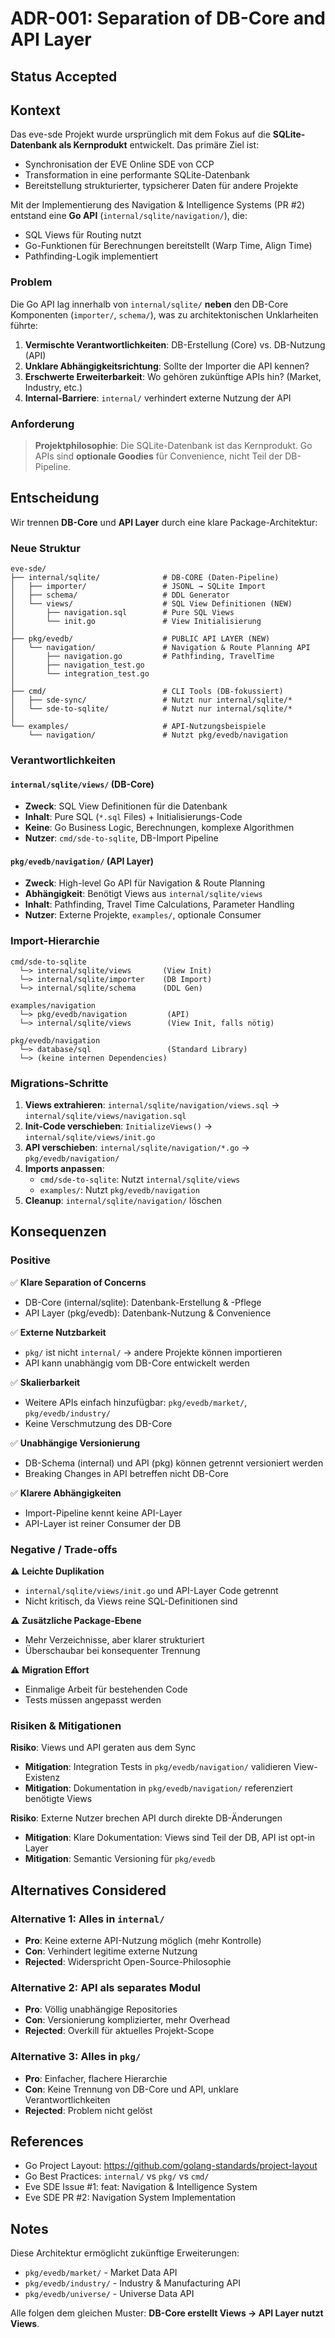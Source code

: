 # ADR-001: Separation of DB-Core and API Layer

## Status Accepted

## Kontext

Das eve-sde Projekt wurde ursprünglich mit dem Fokus auf die **SQLite-Datenbank als Kernprodukt** entwickelt. Das primäre Ziel ist:

- Synchronisation der EVE Online SDE von CCP
- Transformation in eine performante SQLite-Datenbank
- Bereitstellung strukturierter, typsicherer Daten für andere Projekte

Mit der Implementierung des Navigation & Intelligence Systems (PR #2) entstand eine **Go API** (`internal/sqlite/navigation/`), die:

- SQL Views für Routing nutzt
- Go-Funktionen für Berechnungen bereitstellt (Warp Time, Align Time)
- Pathfinding-Logik implementiert

### Problem

Die Go API lag innerhalb von `internal/sqlite/` **neben** den DB-Core Komponenten (`importer/`, `schema/`), was zu architektonischen Unklarheiten führte:

1. **Vermischte Verantwortlichkeiten**: DB-Erstellung (Core) vs. DB-Nutzung (API)
2. **Unklare Abhängigkeitsrichtung**: Sollte der Importer die API kennen?
3. **Erschwerte Erweiterbarkeit**: Wo gehören zukünftige APIs hin? (Market, Industry, etc.)
4. **Internal-Barriere**: `internal/` verhindert externe Nutzung der API

### Anforderung

> **Projektphilosophie**: Die SQLite-Datenbank ist das Kernprodukt. Go APIs sind **optionale Goodies** für Convenience, nicht Teil der DB-Pipeline.

## Entscheidung

Wir trennen **DB-Core** und **API Layer** durch eine klare Package-Architektur:

### Neue Struktur

```
eve-sde/
├── internal/sqlite/              # DB-CORE (Daten-Pipeline)
│   ├── importer/                 # JSONL → SQLite Import
│   ├── schema/                   # DDL Generator
│   └── views/                    # SQL View Definitionen (NEW)
│       ├── navigation.sql        # Pure SQL Views
│       └── init.go               # View Initialisierung
│
├── pkg/evedb/                    # PUBLIC API LAYER (NEW)
│   └── navigation/               # Navigation & Route Planning API
│       ├── navigation.go         # Pathfinding, TravelTime
│       ├── navigation_test.go
│       └── integration_test.go
│
├── cmd/                          # CLI Tools (DB-fokussiert)
│   ├── sde-sync/                 # Nutzt nur internal/sqlite/*
│   └── sde-to-sqlite/            # Nutzt nur internal/sqlite/*
│
└── examples/                     # API-Nutzungsbeispiele
    └── navigation/               # Nutzt pkg/evedb/navigation
```

### Verantwortlichkeiten

#### `internal/sqlite/views/` (DB-Core)

- **Zweck**: SQL View Definitionen für die Datenbank
- **Inhalt**: Pure SQL (`*.sql` Files) + Initialisierungs-Code
- **Keine**: Go Business Logic, Berechnungen, komplexe Algorithmen
- **Nutzer**: `cmd/sde-to-sqlite`, DB-Import Pipeline

#### `pkg/evedb/navigation/` (API Layer)

- **Zweck**: High-level Go API für Navigation & Route Planning
- **Abhängigkeit**: Benötigt Views aus `internal/sqlite/views`
- **Inhalt**: Pathfinding, Travel Time Calculations, Parameter Handling
- **Nutzer**: Externe Projekte, `examples/`, optionale Consumer

### Import-Hierarchie

```
cmd/sde-to-sqlite
  └─> internal/sqlite/views       (View Init)
  └─> internal/sqlite/importer    (DB Import)
  └─> internal/sqlite/schema      (DDL Gen)

examples/navigation
  └─> pkg/evedb/navigation         (API)
  └─> internal/sqlite/views        (View Init, falls nötig)

pkg/evedb/navigation
  └─> database/sql                 (Standard Library)
  └─> (keine internen Dependencies)
```

### Migrations-Schritte

1. **Views extrahieren**: `internal/sqlite/navigation/views.sql` → `internal/sqlite/views/navigation.sql`
2. **Init-Code verschieben**: `InitializeViews()` → `internal/sqlite/views/init.go`
3. **API verschieben**: `internal/sqlite/navigation/*.go` → `pkg/evedb/navigation/`
4. **Imports anpassen**:
   - `cmd/sde-to-sqlite`: Nutzt `internal/sqlite/views`
   - `examples/`: Nutzt `pkg/evedb/navigation`
5. **Cleanup**: `internal/sqlite/navigation/` löschen

## Konsequenzen

### Positive

✅ **Klare Separation of Concerns**

- DB-Core (internal/sqlite): Datenbank-Erstellung & -Pflege
- API Layer (pkg/evedb): Datenbank-Nutzung & Convenience

✅ **Externe Nutzbarkeit**

- `pkg/` ist nicht `internal/` → andere Projekte können importieren
- API kann unabhängig vom DB-Core entwickelt werden

✅ **Skalierbarkeit**

- Weitere APIs einfach hinzufügbar: `pkg/evedb/market/`, `pkg/evedb/industry/`
- Keine Verschmutzung des DB-Core

✅ **Unabhängige Versionierung**

- DB-Schema (internal) und API (pkg) können getrennt versioniert werden
- Breaking Changes in API betreffen nicht DB-Core

✅ **Klarere Abhängigkeiten**

- Import-Pipeline kennt keine API-Layer
- API-Layer ist reiner Consumer der DB

### Negative / Trade-offs

⚠ **Leichte Duplikation**

- `internal/sqlite/views/init.go` und API-Layer Code getrennt
- Nicht kritisch, da Views reine SQL-Definitionen sind

⚠ **Zusätzliche Package-Ebene**

- Mehr Verzeichnisse, aber klarer strukturiert
- Überschaubar bei konsequenter Trennung

⚠ **Migration Effort**

- Einmalige Arbeit für bestehenden Code
- Tests müssen angepasst werden

### Risiken & Mitigationen

**Risiko**: Views und API geraten aus dem Sync

- **Mitigation**: Integration Tests in `pkg/evedb/navigation/` validieren View-Existenz
- **Mitigation**: Dokumentation in `pkg/evedb/navigation/` referenziert benötigte Views

**Risiko**: Externe Nutzer brechen API durch direkte DB-Änderungen

- **Mitigation**: Klare Dokumentation: Views sind Teil der DB, API ist opt-in Layer
- **Mitigation**: Semantic Versioning für `pkg/evedb`

## Alternatives Considered

### Alternative 1: Alles in `internal/`

- **Pro**: Keine externe API-Nutzung möglich (mehr Kontrolle)
- **Con**: Verhindert legitime externe Nutzung
- **Rejected**: Widerspricht Open-Source-Philosophie

### Alternative 2: API als separates Modul

- **Pro**: Völlig unabhängige Repositories
- **Con**: Versionierung komplizierter, mehr Overhead
- **Rejected**: Overkill für aktuelles Projekt-Scope

### Alternative 3: Alles in `pkg/`

- **Pro**: Einfacher, flachere Hierarchie
- **Con**: Keine Trennung von DB-Core und API, unklare Verantwortlichkeiten
- **Rejected**: Problem nicht gelöst

## References

- Go Project Layout: <https://github.com/golang-standards/project-layout>
- Go Best Practices: `internal/` vs `pkg/` vs `cmd/`
- Eve SDE Issue #1: feat: Navigation & Intelligence System
- Eve SDE PR #2: Navigation System Implementation

## Notes

Diese Architektur ermöglicht zukünftige Erweiterungen:

- `pkg/evedb/market/` - Market Data API
- `pkg/evedb/industry/` - Industry & Manufacturing API
- `pkg/evedb/universe/` - Universe Data API

Alle folgen dem gleichen Muster: **DB-Core erstellt Views → API Layer nutzt Views**.
